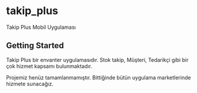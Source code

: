 # takip_plus

Takip Plus Mobil Uygulaması

## Getting Started

Takip Plus bir envanter uygulamasıdır. Stok takip, Müşteri, Tedarikçi gibi bir çok hizmet kapsamı bulunmaktadır.

Projemiz henüz tamamlanmamıştır. Bittiğinde bütün uygulama marketlerinde hizmete sunacağız. 
